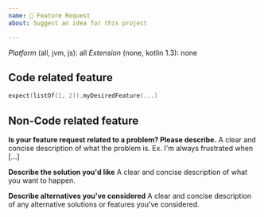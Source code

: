 ```yaml
---
name: 🚀 Feature Request
about: Suggest an idea for this project

---
```


*Platform* (all, jvm, js): all
*Extension* (none, kotlin 1.3): none

## Code related feature
```kotlin
expect(listOf(1, 2)).myDesiredFeature(...)
```

## Non-Code related feature
**Is your feature request related to a problem? Please describe.**
A clear and concise description of what the problem is. Ex. I'm always frustrated when [...]

**Describe the solution you'd like**
A clear and concise description of what you want to happen.

**Describe alternatives you've considered**
A clear and concise description of any alternative solutions or features you've considered.
